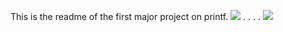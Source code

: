 This is the readme of the first major project on printf.
![](https://trinityventures.com/uploads/images/portfolio/_270xAUTO_crop_center-center/Holberton-3.png)
.
.
.
.
![](https://pbs.twimg.com/profile_images/1146476297205370881/VG3F8PDj_400x400.png)
